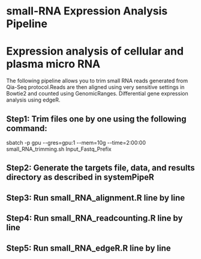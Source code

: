 # small-RNA Expression Analysis Pipeline
# Expression analysis of cellular and plasma micro RNA
The following pipeline allows you to trim small RNA reads generated from Qia-Seq protocol.Reads are then aligned using very sensitive settings in Bowtie2 and counted using GenomicRanges. Differential gene expression analysis using edgeR.

## Step1: Trim files one by one using the following command: 
sbatch -p gpu --gres=gpu:1 --mem=10g --time=2:00:00 small_RNA_trimming.sh Input_Fastq_Prefix
## Step2: Generate the targets file, data, and results directory as described in systemPipeR
## Step3: Run small_RNA_alignment.R line by line
## Step4: Run small_RNA_readcounting.R line by line
## Step5: Run small_RNA_edgeR.R line by line
